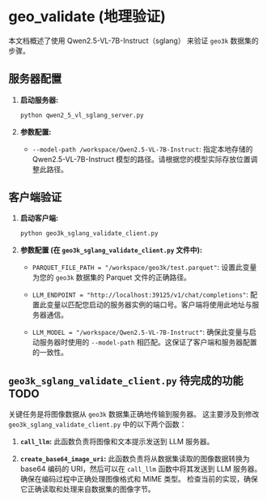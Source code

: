 # geo_validate (地理验证)

本文档概述了使用 Qwen2.5-VL-7B-Instruct（sglang） 来验证 `geo3k` 数据集的步骤。

## 服务器配置

1.  **启动服务器:**

    ```bash
    python qwen2_5_vl_sglang_server.py
    ```

2.  **参数配置:**

    *   `--model-path /workspace/Qwen2.5-VL-7B-Instruct`: 指定本地存储的 Qwen2.5-VL-7B-Instruct 模型的路径。请根据您的模型实际存放位置调整此路径。

## 客户端验证

1.  **启动客户端:**

    ```bash
    python geo3k_sglang_validate_client.py
    ```

2.  **参数配置 (在 `geo3k_sglang_validate_client.py` 文件中):**

    *   `PARQUET_FILE_PATH = "/workspace/geo3k/test.parquet"`:  设置此变量为您的 `geo3k` 数据集的 Parquet 文件的正确路径。

    *   `LLM_ENDPOINT = "http://localhost:39125/v1/chat/completions"`: 配置此变量以匹配您启动的服务器实例的端口号。客户端将使用此地址与服务器通信。

    *   `LLM_MODEL = "/workspace/Qwen2.5-VL-7B-Instruct"`: 确保此变量与启动服务器时使用的 `--model-path` 相匹配。这保证了客户端和服务器配置的一致性。

## `geo3k_sglang_validate_client.py` 待完成的功能 TODO

关键任务是将图像数据从 `geo3k` 数据集正确地传输到服务器。 这主要涉及到修改 `geo3k_sglang_validate_client.py` 中的以下两个函数：

1.  **`call_llm`:** 此函数负责将图像和文本提示发送到 LLM 服务器。

2.  **`create_base64_image_uri`:** 此函数负责将从数据集读取的图像数据转换为 base64 编码的 URI，然后可以在 `call_llm` 函数中将其发送到 LLM 服务器。 确保在编码过程中正确处理图像格式和 MIME 类型。 检查当前的实现，确保它正确读取和处理来自数据集的图像字节。